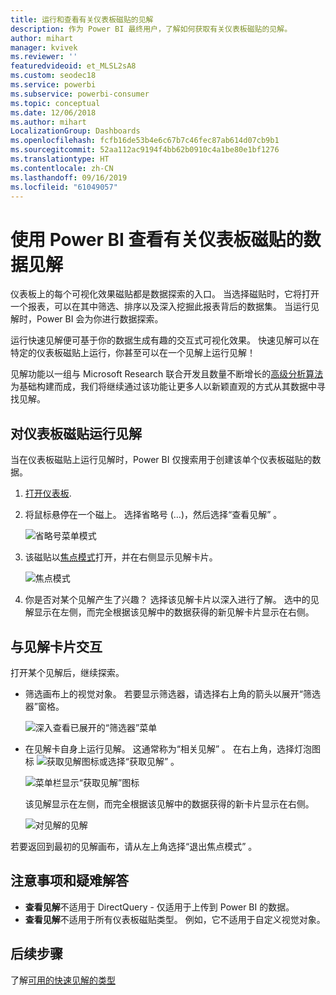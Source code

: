 ```yaml
---
title: 运行和查看有关仪表板磁贴的见解
description: 作为 Power BI 最终用户，了解如何获取有关仪表板磁贴的见解。
author: mihart
manager: kvivek
ms.reviewer: ''
featuredvideoid: et_MLSL2sA8
ms.custom: seodec18
ms.service: powerbi
ms.subservice: powerbi-consumer
ms.topic: conceptual
ms.date: 12/06/2018
ms.author: mihart
LocalizationGroup: Dashboards
ms.openlocfilehash: fcfb16de53b4e6c67b7c46fec87ab614d07cb9b1
ms.sourcegitcommit: 52aa112ac9194f4bb62b0910c4a1be80e1bf1276
ms.translationtype: HT
ms.contentlocale: zh-CN
ms.lasthandoff: 09/16/2019
ms.locfileid: "61049057"
---
```

# <a name="view-data-insights-on-dashboard-tiles-with-power-bi"></a>使用 Power BI 查看有关仪表板磁贴的数据见解
仪表板上的每个可视化效果磁贴都是数据探索的入口。 当选择磁贴时，它将打开一个报表，可以在其中筛选、排序以及深入挖掘此报表背后的数据集。 当运行见解时，Power BI 会为你进行数据探索。

运行快速见解便可基于你的数据生成有趣的交互式可视化效果。 快速见解可以在特定的仪表板磁贴上运行，你甚至可以在一个见解上运行见解！

见解功能以一组与 Microsoft Research 联合开发且数量不断增长的[高级分析算法](end-user-insight-types.md)为基础构建而成，我们将继续通过该功能让更多人以新颖直观的方式从其数据中寻找见解。

## <a name="run-insights-on-a-dashboard-tile"></a>对仪表板磁贴运行见解
当在仪表板磁贴上运行见解时，Power BI 仅搜索用于创建该单个仪表板磁贴的数据。 

1. [打开仪表板](end-user-dashboards.md).
2. 将鼠标悬停在一个磁上。 选择省略号 (…)，然后选择“查看见解”  。 

    ![省略号菜单模式](./media/end-user-insights/power-bi-hover.png)


3. 该磁贴以[焦点模式](end-user-focus.md)打开，并在右侧显示见解卡片。    
   
    ![焦点模式](./media/end-user-insights/pbi-insights-tile.png)    
4. 你是否对某个见解产生了兴趣？ 选择该见解卡片以深入进行了解。 选中的见解显示在左侧，而完全根据该见解中的数据获得的新见解卡片显示在右侧。    

 ## <a name="interact-with-the-insight-cards"></a>与见解卡片交互
打开某个见解后，继续探索。

   * 筛选画布上的视觉对象。  若要显示筛选器，请选择右上角的箭头以展开“筛选器”窗格。

     ![深入查看已展开的“筛选器”菜单](./media/end-user-insights/power-bi-insights-on-insights.png)
   
   * 在见解卡自身上运行见解。 这通常称为“相关见解”  。 在右上角，选择灯泡图标 ![获取见解图标](./media/end-user-insights/power-bi-bulb-icon.png)或选择“获取见解”  。
     
     ![菜单栏显示“获取见解”图标](./media/end-user-insights/power-bi-autoinsights-tile.png)
     
     该见解显示在左侧，而完全根据该见解中的数据获得的新卡片显示在右侧。
     
     ![对见解的见解](./media/end-user-insights/power-bi-insights-on-insights-new.png)

若要返回到最初的见解画布，请从左上角选择“退出焦点模式”  。

## <a name="considerations-and-troubleshooting"></a>注意事项和疑难解答
- **查看见解**不适用于 DirectQuery - 仅适用于上传到 Power BI 的数据。
- **查看见解**不适用于所有仪表板磁贴类型。 例如，它不适用于自定义视觉对象。<!--[custom visuals](end-user-custom-visuals.md)-->


## <a name="next-steps"></a>后续步骤
了解[可用的快速见解的类型](end-user-insight-types.md)

